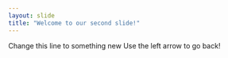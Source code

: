 ```yaml
---
layout: slide
title: "Welcome to our second slide!"
---
```

Change this line to something new
Use the left arrow to go back!
